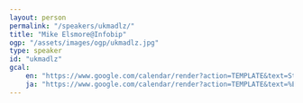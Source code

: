 ```yaml
---
layout: person
permalink: "/speakers/ukmadlz/"
title: "Mike Elsmore@Infobip"
ogp: "/assets/images/ogp/ukmadlz.jpg"
type: speaker
id: "ukmadlz"
gcal:
    en: "https://www.google.com/calendar/render?action=TEMPLATE&text=Streaming+after+a+pandemic&dates=20230311T140500/20230311T143500&location=%E3%80%92220-0004+Kanagawa%2C+Yokohama%2C+Nishi+Ward%2C+Kitasaiwai%2C+2+Chome%E2%88%925%E2%88%9215+%E3%83%97%E3%83%AC%E3%83%9F%E3%82%A2%E6%A8%AA%E6%B5%9C%E8%A5%BF%E5%8F%A3%E3%83%93%E3%83%AB+4F&trp=true&details=https%3A%2F%2Fyokohama-2023.devrelcon.dev%2Fspeakers%2Fukmadlz%2F&trp=undefined&trp=true&sprop="
    ja: "https://www.google.com/calendar/render?action=TEMPLATE&text=%E3%83%91%E3%83%B3%E3%83%87%E3%83%9F%E3%83%83%E3%82%AF%E5%BE%8C%E3%81%AE%E3%82%B9%E3%83%88%E3%83%AA%E3%83%BC%E3%83%9F%E3%83%B3%E3%82%B0&dates=20230311T140500/20230311T143500&location=%E3%80%92220-0004+Kanagawa%2C+Yokohama%2C+Nishi+Ward%2C+Kitasaiwai%2C+2+Chome%E2%88%925%E2%88%9215+%E3%83%97%E3%83%AC%E3%83%9F%E3%82%A2%E6%A8%AA%E6%B5%9C%E8%A5%BF%E5%8F%A3%E3%83%93%E3%83%AB+4F&trp=true&details=https%3A%2F%2Fyokohama-2023.devrelcon.dev%2Fspeakers%2Fukmadlz%2F&trp=undefined&trp=true&sprop="
---
```

